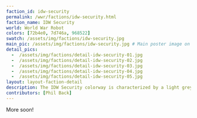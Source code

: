 ```yaml
---
faction_id: idw-security
permalink: /wwr/factions/idw-security.html
faction_name: IDW Security
world: World War Robot
colors: [72b4e0, 7d746a, 968522]
swatch: /assets/img/factions/idw-security.jpg 
main_pic: /assets/img/factions/idw-security.jpg # Main poster image on the faction page
detail_pics:
  -  /assets/img/factions/detail-idw-security-01.jpg    
  -  /assets/img/factions/detail-idw-security-02.jpg
  -  /assets/img/factions/detail-idw-security-03.jpg 
  -  /assets/img/factions/detail-idw-security-04.jpg 
  -  /assets/img/factions/detail-idw-security-05.jpg 
layout: layout-faction-detail
description: The IDW Security colorway is characterized by a light grey base color with heavy weathering, a light blue "X" as a center motif, plus yellow accents and the IDW logo decal in black.
contributors: [Phil Back]
---
```

More soon!